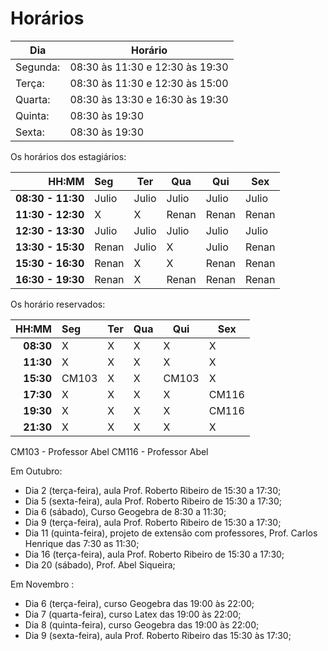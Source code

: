 # Horários

Dia      | Horário
-------- | -------
Segunda: | 08:30 às 11:30 e 12:30 às 19:30
Terça:   | 08:30 às 11:30 e 12:30 às 15:00
Quarta:  | 08:30 às 13:30 e 16:30 às 19:30
Quinta:  | 08:30 às 19:30
Sexta:   | 08:30 às 19:30

Os horários dos estagiários:


HH:MM | Seg | Ter | Qua | Qui | Sex
--: | :--- | --- | --- | --- | ---
**08:30 - 11:30** | Julio | Julio | Julio | Julio | Julio
**11:30 - 12:30** |   X   |   X   | Renan | Renan | Renan
**12:30 - 13:30** | Julio | Julio | Julio | Julio | Julio
**13:30 - 15:30** | Renan | Julio |   X   | Julio | Renan
**15:30 - 16:30** | Renan |   X   |   X   | Renan | Renan
**16:30 - 19:30** | Renan |   X   | Renan | Renan | Renan

Os horário reservados:

 HH:MM     |  Seg  |  Ter  |  Qua  |  Qui  | Sex
  --:      | :---  |  ---  |  ---  |  ---  | ---
 **08:30** |   X   |   X   |   X   |   X   |   X
 **11:30** |   X   |   X   |   X   |   X   |   X
 **15:30** | CM103 |   X   |   X   | CM103 |   X
 **17:30** |   X   |   X   |   X   |   X   | CM116
 **19:30** |   X   |   X   |   X   |   X   | CM116
 **21:30** |   X   |   X   |   X   |   X   |   X


CM103 - Professor Abel
CM116 - Professor Abel

Em Outubro:
- Dia 2 (terça-feira), aula Prof. Roberto Ribeiro de 15:30 a 17:30;
- Dia 5 (sexta-feira), aula Prof. Roberto Ribeiro de 15:30 a 17:30;
- Dia 6 (sábado), Curso Geogebra de 8:30 a 11:30;
- Dia 9 (terça-feira), aula Prof. Roberto Ribeiro de 15:30 a 17:30;
- Dia 11 (quinta-feira), projeto de extensão com professores, Prof. Carlos Henrique das 7:30 as 11:30;
- Dia 16 (terça-feira), aula Prof. Roberto Ribeiro de 15:30 a 17:30;
- Dia 20 (sábado), Prof. Abel Siqueira;

Em Novembro :
- Dia 6 (terça-feira), curso Geogebra das 19:00 às 22:00;
- Dia 7 (quarta-feira), curso Latex das 19:00 às 22:00;
- Dia 8 (quinta-feira), curso Geogebra das 19:00 às 22:00;
- Dia 9 (sexta-feira), aula Prof. Roberto Ribeiro das 15:30 às 17:30;

